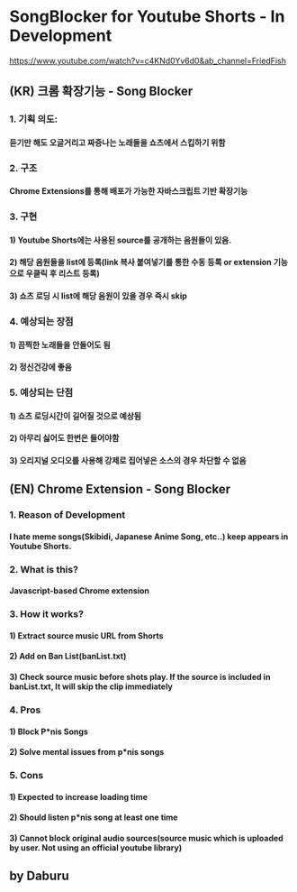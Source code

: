 # SongBlocker for Youtube Shorts - In Development 

https://www.youtube.com/watch?v=c4KNd0Yv6d0&ab_channel=FriedFish

## (KR) 크롬 확장기능 - Song Blocker
### 1. 기획 의도:
####   듣기만 해도 오글거리고 짜증나는 노래들을 쇼츠에서 스킵하기 위함

### 2. 구조
####   Chrome Extensions를 통해 배포가 가능한 자바스크립트 기반 확장기능

### 3. 구현
####   1) Youtube Shorts에는 사용된 source를 공개하는 음원들이 있음.
####   2) 해당 음원들을 list에 등록(link 복사 붙여넣기를 통한 수동 등록 or extension 기능으로 우클릭 후 리스트 등록)
####   3) 쇼츠 로딩 시 list에 해당 음원이 있을 경우 즉시 skip

### 4. 예상되는 장점
####   1) 끔찍한 노래들을 안들어도 됨
####   2) 정신건강에 좋음

### 5. 예상되는 단점
####   1) 쇼츠 로딩시간이 길어질 것으로 예상됨
####   2) 아무리 싫어도 한번은 들어야함
####   3) 오리지널 오디오를 사용해 강제로 집어넣은 소스의 경우 차단할 수 없음

## (EN) Chrome Extension - Song Blocker
### 1. Reason of Development
#### I hate meme songs(Skibidi, Japanese Anime Song, etc..) keep appears in Youtube Shorts.

### 2. What is this?
#### Javascript-based Chrome extension

### 3. How it works?
#### 1) Extract source music URL from Shorts
#### 2) Add on Ban List(banList.txt)
#### 3) Check source music before shots play. If the source is included in banList.txt, It will skip the clip immediately

### 4. Pros
#### 1) Block P*nis Songs
#### 2) Solve mental issues from p*nis songs

### 5. Cons
#### 1) Expected to increase loading time
#### 2) Should listen p*nis song at least one time
#### 3) Cannot block original audio sources(source music which is uploaded by user. Not using an official youtube library)

## by Daburu
